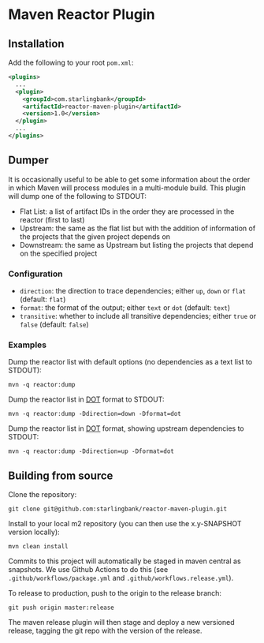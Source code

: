 # Maven Reactor Plugin

## Installation

Add the following to your root `pom.xml`:
```xml
<plugins>
  ...
  <plugin>
    <groupId>com.starlingbank</groupId>
    <artifactId>reactor-maven-plugin</artifactId>
    <version>1.0</version>
  </plugin>
  ...
</plugins>
```

## Dumper

It is occasionally useful to be able to get some information about the order in which Maven will
process modules in a multi-module build. This plugin will dump one of the following to STDOUT:

- Flat List: a list of artifact IDs in the order they are processed in the reactor (first to last)
- Upstream: the same as the flat list but with the addition of information of the projects that the
  given project depends on
- Downstream: the same as Upstream but listing the projects that depend on the specified project

### Configuration

- `direction`: the direction to trace dependencies; either `up`, `down` or `flat` (default: `flat`)
- `format`: the format of the output; either `text` or `dot` (default: `text`) 
- `transitive`: whether to include all transitive dependencies; either `true` or `false` (default: `false`)

### Examples

Dump the reactor list with default options (no dependencies as a text list to STDOUT):
```
mvn -q reactor:dump 
```

Dump the reactor list in [DOT] format to STDOUT: 
```
mvn -q reactor:dump -Ddirection=down -Dformat=dot
```

Dump the reactor list in [DOT] format, showing upstream dependencies to STDOUT:
```
mvn -q reactor:dump -Ddirection=up -Dformat=dot
```

## Building from source

Clone the repository:
```
git clone git@github.com:starlingbank/reactor-maven-plugin.git
```

Install to your local m2 repository (you can then use the x.y-SNAPSHOT version locally):
```
mvn clean install
```

Commits to this project will automatically be staged in maven central as snapshots. We use Github
Actions to do this (see `.github/workflows/package.yml` and `.github/workflows.release.yml`).

To release to production, push to the origin to the release branch:
```
git push origin master:release
```
The maven release plugin will then stage and deploy a new versioned release, tagging the git repo
with the version of the release.

[DOT]: https://en.wikipedia.org/wiki/DOT_(graph_description_language)